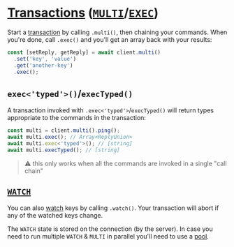# [Transactions](https://redis.io/docs/interact/transactions/) ([`MULTI`](https://redis.io/commands/multi/)/[`EXEC`](https://redis.io/commands/exec/))

Start a [transaction](https://redis.io/docs/interact/transactions/) by calling `.multi()`, then chaining your commands. When you're done, call `.exec()` and you'll get an array back with your results:

```javascript
const [setReply, getReply] = await client.multi()
  .set('key', 'value')
  .get('another-key')
  .exec();
```

## `exec<'typed'>()`/`execTyped()`

A transaction invoked with `.exec<'typed'>`/`execTyped()` will return types appropriate to the commands in the transaction:

```javascript
const multi = client.multi().ping();
await multi.exec(); // Array<ReplyUnion>
await multi.exec<'typed'>(); // [string]
await multi.execTyped(); // [string]
```

> :warning: this only works when all the commands are invoked in a single "call chain"

## [`WATCH`](https://redis.io/commands/watch/)

You can also [watch](https://redis.io/docs/interact/transactions/#optimistic-locking-using-check-and-set) keys by calling `.watch()`. Your transaction will abort if any of the watched keys change.

The `WATCH` state is stored on the connection (by the server). In case you need to run multiple `WATCH` & `MULTI` in parallel you'll need to use a [pool](./pool.md).
